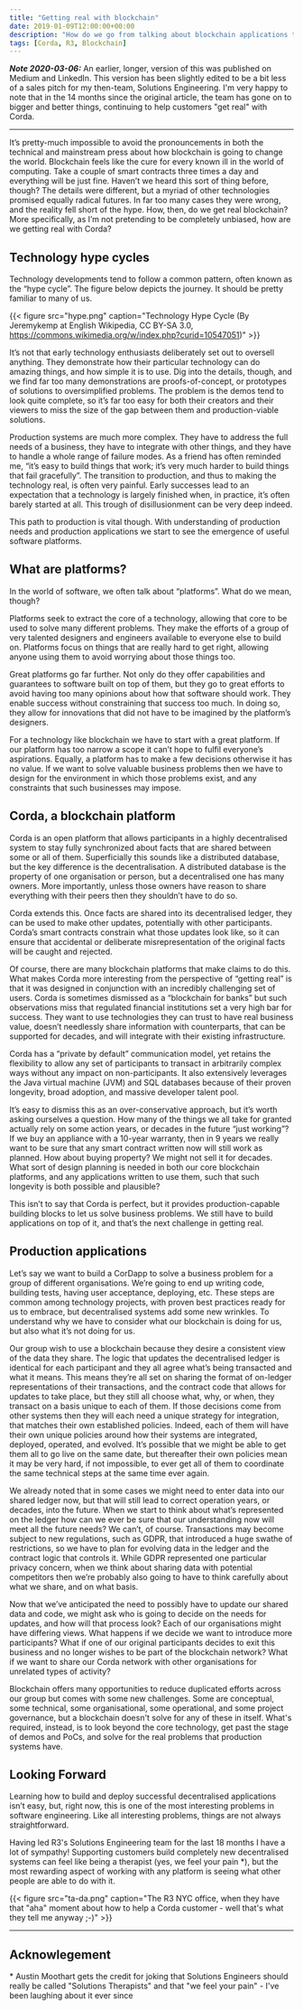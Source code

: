 ```yaml
---
title: "Getting real with blockchain"
date: 2019-01-09T12:00:00+00:00
description: "How do we go from talking about blockchain applications to putting them into production?  Some thoughts on the challenges and opportunities."
tags: [Corda, R3, Blockchain]
---
```

***Note 2020-03-06:*** An earlier, longer, version of this was published on Medium and LinkedIn.  This version
has been slightly edited to be a bit less of a sales pitch for my then-team, Solutions Engineering.  I'm very
happy to note that in the 14 months since the original article, the team has gone on to bigger and better things,
continuing to help customers "get real" with Corda.

---

It’s pretty-much impossible to avoid the pronouncements in both the technical and mainstream press about how
blockchain is going to change the world.  Blockchain feels like the cure for every known ill in the world of
computing.  Take a couple of smart contracts three times a day and everything will be just fine.  Haven’t we
heard this sort of thing before, though?  The details were different, but a myriad of other technologies promised
equally radical futures.  In far too many cases they were wrong, and the reality fell short of the hype.  How,
then, do we get real blockchain?  More specifically, as I’m not pretending to be completely unbiased, how are we
getting real with Corda?

## Technology hype cycles

Technology developments tend to follow a common pattern, often known as the “hype cycle”.  The figure below depicts
the journey.  It should be pretty familiar to many of us.

{{< figure src="hype.png" caption="Technology Hype Cycle (By Jeremykemp at English Wikipedia, CC BY-SA 3.0, https://commons.wikimedia.org/w/index.php?curid=10547051)" >}}

It’s not that early technology enthusiasts deliberately set out to oversell anything. They demonstrate how
their particular technology can do amazing things, and how simple it is to use.  Dig into the details, though,
and we find far too many demonstrations are proofs-of-concept, or prototypes of solutions to oversimplified problems.
The problem is the demos tend to look quite complete, so it’s far too easy for both their creators and their viewers
to miss the size of the gap between them and production-viable solutions.

Production systems are much more complex.  They have to address the full needs of a business, they have to integrate
with other things, and they have to handle a whole range of failure modes.  As a friend has often reminded me, “it’s
easy to build things that work; it’s very much harder to build things that fail gracefully”.  The transition to
production, and thus to making the technology real, is often very painful.  Early successes lead to an expectation
that a technology is largely finished when, in practice, it’s often barely started at all.  This trough of
disillusionment can be very deep indeed.

This path to production is vital though.  With understanding of production needs and production applications we
start to see the emergence of useful software platforms.

## What are platforms?

In the world of software, we often talk about “platforms”.  What do we mean, though?

Platforms seek to extract the core of a technology, allowing that core to be used to solve many different problems.
They make the efforts of a group of very talented designers and engineers available to everyone else to build on.
Platforms focus on things that are really hard to get right, allowing anyone using them to avoid worrying about
those things too.

Great platforms go far further.  Not only do they offer capabilities and guarantees to software built on top of
them, but they go to great efforts to avoid having too many opinions about how that software should work.  They
enable success without constraining that success too much.  In doing so, they allow for innovations that did not
have to be imagined by the platform’s designers.

For a technology like blockchain we have to start with a great platform.  If our platform has too narrow a scope
it can’t hope to fulfil everyone’s aspirations.  Equally, a platform has to make a few decisions otherwise
it has no value.  If we want to solve valuable business problems then we have to design for the environment in
which those problems exist, and any constraints that such businesses may impose.

## Corda, a blockchain platform

Corda is an open platform that allows participants in a highly decentralised system to stay fully synchronized
about facts that are shared between some or all of them.  Superficially this sounds like a distributed database,
but the key difference is the decentralisation.  A distributed database is the property of one organisation or
person, but a decentralised one has many owners.  More importantly, unless those owners have reason to share
everything with their peers then they shouldn’t have to do so.

Corda extends this.  Once facts are shared into its decentralised ledger, they can be used to make other updates,
potentially with other participants.  Corda’s smart contracts constrain what those updates look like, so it
can ensure that accidental or deliberate misrepresentation of the original facts will be caught and rejected.

Of course, there are many blockchain platforms that make claims to do this.  What makes Corda more interesting
from the perspective of “getting real” is that it was designed in conjunction with an incredibly challenging
set of users.  Corda is sometimes dismissed as a “blockchain for banks” but such observations miss that regulated
financial institutions set a very high bar for success.  They want to use technologies they can trust to have
real business value, doesn’t needlessly share information with counterparts, that can be supported for decades,
and will integrate with their existing infrastructure.

Corda has a “private by default” communication model, yet retains the flexibility to allow any set of
participants to transact in arbitrarily complex ways without any impact on non-participants.  It also extensively
leverages the Java virtual machine (JVM) and SQL databases because of their proven longevity, broad adoption, and
massive developer talent pool.

It’s easy to dismiss this as an over-conservative approach, but it’s worth asking ourselves a question.  How many
of the things we all take for granted actually rely on some action years, or decades in the future “just
working”?  If we buy an appliance with a 10-year warranty, then in 9 years we really want to be sure that any
smart contract written now will still work as planned.  How about buying property?  We might not sell it for
decades.  What sort of design planning is needed in both our core blockchain platforms, and any applications
written to use them, such that such longevity is both possible and plausible?

This isn’t to say that Corda is perfect, but it provides production-capable building blocks to let us solve
business problems.  We still have to build applications on top of it, and that’s the next challenge in getting real.

## Production applications

Let’s say we want to build a CorDapp to solve a business problem for a group of different organisations.  We’re going
to end up writing code, building tests, having user acceptance, deploying, etc.  These steps are common among
technology projects, with proven best practices ready for us to embrace, but decentralised systems add some new
wrinkles.  To understand why we have to consider what our blockchain is doing for us, but also what it’s not
doing for us.

Our group wish to use a blockchain because they desire a consistent view of the data they share.  The
logic that updates the decentralised ledger is identical for each participant and they all agree what’s being
transacted and what it means. This means they’re all set on sharing the format of on-ledger representations of
their transactions, and the contract code that allows for updates to take place, but they still all choose what,
why, or when, they transact on a basis unique to each of them.  If those decisions come from other systems then
they will each need a unique strategy for integration, that matches their own established policies.  Indeed, each
of them will have their own unique policies around how their systems are integrated, deployed, operated, and
evolved.  It’s possible that we might be able to get them all to go live on the same date, but thereafter their
own policies mean it may be very hard, if not impossible, to ever get all of them to coordinate the same technical
steps at the same time ever again.

We already noted that in some cases we might need to enter data into our shared ledger now, but that will still
lead to correct operation years, or decades, into the future.  When we start to think about what’s represented
on the ledger how can we ever be sure that our understanding now will meet all the future needs?  We can’t, of
course.  Transactions may become subject to new regulations, such as GDPR, that introduced a huge swathe of
restrictions, so we have to plan for evolving data in the ledger and the contract logic that controls it.  While
GDPR represented one particular privacy concern, when we think about sharing data with potential competitors then
we’re probably also going to have to think carefully about what we share, and on what basis.

Now that we’ve anticipated the need to possibly have to update our shared data and code, we might ask who is
going to decide on the needs for updates, and how will that process look?  Each of our organisations might
have differing views.  What happens if we decide we want to introduce more participants?  What if
one of our original participants decides to exit this business and no longer wishes to be part of the blockchain
network?  What if we want to share our Corda network with other organisations for unrelated types of activity?

Blockchain offers many opportunities to reduce duplicated efforts across our group but comes with some new
challenges.  Some are conceptual, some technical, some organisational, some operational, and some project
governance, but a blockchain doesn't solve for any of these in itself.  What's required, instead, is to look
beyond the core technology, get past the stage of demos and PoCs, and solve for the real problems that production
systems have.

## Looking Forward

Learning how to build and deploy successful decentralised applications isn’t easy, but, right now, this is one of
the most interesting problems in software engineering.  Like all interesting problems, things are not always
straightforward.

Having led R3's Solutions Engineering team for the last 18 months I have a lot of sympathy!  Supporting customers
build completely new decentralised systems can feel like being a therapist (yes, we feel your pain \*), but the
most rewarding aspect of working with any platform is seeing what other people are able to do with it.

{{< figure src="ta-da.png" caption="The R3 NYC office, when they have that \"aha\" moment about how to help a Corda customer - well that's what they tell me anyway ;-)" >}}

---
## Acknowlegement

\* Austin Moothart gets the credit for joking that Solutions Engineers should really be called "Solutions
Therapists" and that "we feel your pain" - I've been laughing about it ever since
